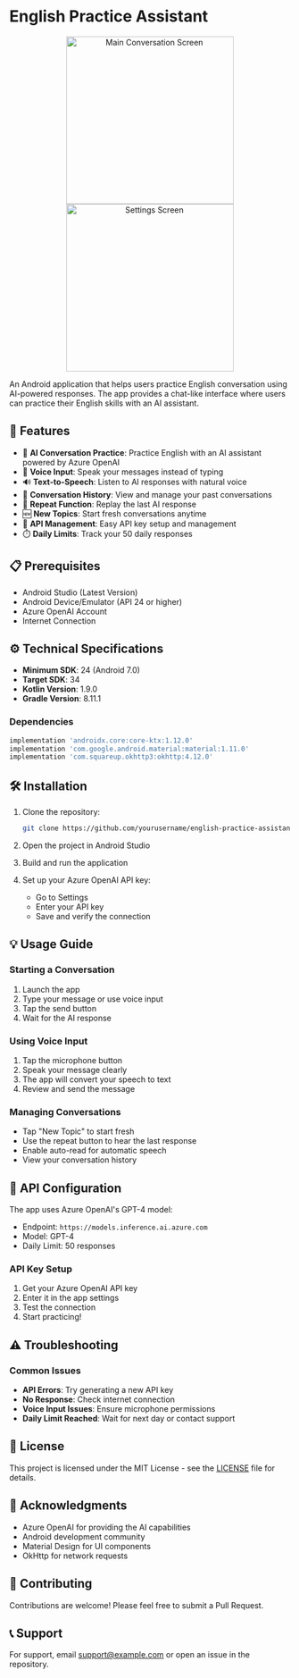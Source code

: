 # English Practice Assistant

<div align="center">
  <img src="app/src/main/res/drawable/screenshot1.png" alt="Main Conversation Screen" width="300"/>
  <img src="app/src/main/res/drawable/screenshot2.png" alt="Settings Screen" width="300"/>
</div>

An Android application that helps users practice English conversation using AI-powered responses. The app provides a chat-like interface where users can practice their English skills with an AI assistant.

## 🚀 Features

- 🤖 **AI Conversation Practice**: Practice English with an AI assistant powered by Azure OpenAI
- 🎤 **Voice Input**: Speak your messages instead of typing
- 🔊 **Text-to-Speech**: Listen to AI responses with natural voice
- 📝 **Conversation History**: View and manage your past conversations
- 🔄 **Repeat Function**: Replay the last AI response
- 🆕 **New Topics**: Start fresh conversations anytime
- 🔑 **API Management**: Easy API key setup and management
- ⏱️ **Daily Limits**: Track your 50 daily responses

## 📋 Prerequisites

- Android Studio (Latest Version)
- Android Device/Emulator (API 24 or higher)
- Azure OpenAI Account
- Internet Connection

## ⚙️ Technical Specifications

- **Minimum SDK**: 24 (Android 7.0)
- **Target SDK**: 34
- **Kotlin Version**: 1.9.0
- **Gradle Version**: 8.11.1

### Dependencies

```gradle
implementation 'androidx.core:core-ktx:1.12.0'
implementation 'com.google.android.material:material:1.11.0'
implementation 'com.squareup.okhttp3:okhttp:4.12.0'
```

## 🛠️ Installation

1. Clone the repository:

   ```bash
   git clone https://github.com/yourusername/english-practice-assistant.git
   ```

2. Open the project in Android Studio

3. Build and run the application

4. Set up your Azure OpenAI API key:
   - Go to Settings
   - Enter your API key
   - Save and verify the connection

## 💡 Usage Guide

### Starting a Conversation

1. Launch the app
2. Type your message or use voice input
3. Tap the send button
4. Wait for the AI response

### Using Voice Input

1. Tap the microphone button
2. Speak your message clearly
3. The app will convert your speech to text
4. Review and send the message

### Managing Conversations

- Tap "New Topic" to start fresh
- Use the repeat button to hear the last response
- Enable auto-read for automatic speech
- View your conversation history

## 🔧 API Configuration

The app uses Azure OpenAI's GPT-4 model:

- Endpoint: `https://models.inference.ai.azure.com`
- Model: GPT-4
- Daily Limit: 50 responses

### API Key Setup

1. Get your Azure OpenAI API key
2. Enter it in the app settings
3. Test the connection
4. Start practicing!

## ⚠️ Troubleshooting

### Common Issues

- **API Errors**: Try generating a new API key
- **No Response**: Check internet connection
- **Voice Input Issues**: Ensure microphone permissions
- **Daily Limit Reached**: Wait for next day or contact support

## 📝 License

This project is licensed under the MIT License - see the [LICENSE](LICENSE) file for details.

## 🙏 Acknowledgments

- Azure OpenAI for providing the AI capabilities
- Android development community
- Material Design for UI components
- OkHttp for network requests

## 🤝 Contributing

Contributions are welcome! Please feel free to submit a Pull Request.

## 📞 Support

For support, email support@example.com or open an issue in the repository.
